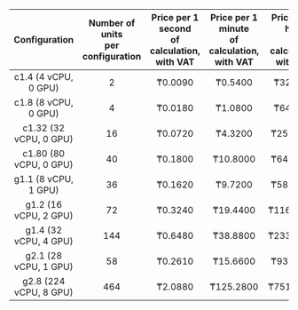 | Configuration | Number of units<br> per configuration | Price per 1 second<br> of calculation, <br> with VAT | Price per 1 minute<br> of calculation, <br> with VAT | Price per 1 hour<br> of calculation, <br> with VAT |
|:---:|:---:|:---:|:---:|:---:|
| c1.4 (4 vCPU, 0 GPU) | 2 | ₸0.0090 | ₸0.5400 | ₸32.4000 |
| c1.8 (8 vCPU, 0 GPU) | 4 | ₸0.0180 | ₸1.0800 | ₸64.8000 |
| c1.32 (32 vCPU, 0 GPU) | 16 | ₸0.0720 | ₸4.3200 | ₸259.2000 |
| c1.80 (80 vCPU, 0 GPU) | 40 | ₸0.1800 | ₸10.8000 | ₸648.0000 |
| g1.1 (8 vCPU, 1 GPU) | 36 | ₸0.1620 | ₸9.7200 | ₸583.2000 |
| g1.2 (16 vCPU, 2 GPU) | 72 | ₸0.3240 | ₸19.4400 | ₸1166.4000 |
| g1.4 (32 vCPU, 4 GPU) | 144 | ₸0.6480 | ₸38.8800 | ₸2332.8000 |
| g2.1 (28 vCPU, 1 GPU)  | 58  | ₸0.2610 | ₸15.6600  | ₸939.6000   |
| g2.8 (224 vCPU, 8 GPU) | 464 | ₸2.0880 | ₸125.2800 | ₸7516.8000  |
